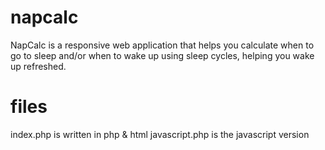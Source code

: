 # napcalc
NapСalc is a responsive web application that helps you calculate when to go to sleep and/or when to wake up using sleep cycles, helping you wake up refreshed. 

# files
index.php is written in php & html
javascript.php is the javascript version